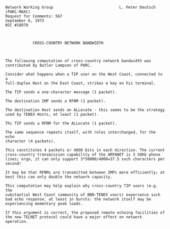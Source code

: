     Network Working Group                             L. Peter Deutsch  (PARC-MAXC)
    Request for Comments: 567                                     September 6, 1973
    NIC #18970



                CROSS-COUNTRY NETWORK BANDWIDTH



    The following computation of cross-country network bandwidth was
    contributed by Butler Lampson of PARC.

    Consider what happens when a TIP user on the West Coast, connected to a
    full-duplex Host on the East Coast, strikes a key on his terminal.

    The TIP sends a one-character message (1 packet).

    The destination IMP sends a RFNM (1 packet).

    The destination Host sends an ALLocate - this seems to be the strategy
    used by TENEX Hosts, at least (1 packet).

    Thc TIP sends a RFNM for the ALLocate (1 packet).

    The same sequence repeats itself, with roles interchanged, for the echo
    character (4 packets).

    This constitutes 4 packets or 4OOO bits in each direction. The current
    cross-country transmission capability of the ARPANET is 3 5OKb phone
    lines; ergo, it can only support 3*50000/4000=37.5 such characters per
    second!

    It may be that RFNMs are transmitted between IMPs more efficiently; at
    best this can only double the network capacity.

    This computation may help explain why cross-country TIP users (e.g. the
    substantial West Coast community of BBN-TENEX users) experience such
    bad echo response, at least in bursts: the network itself may be
    experiencing momentary peak loads.

    If this argument is correct, the proposed remote echoing facilities of
    the new TELNET protocol could have a major effect on network operation.
